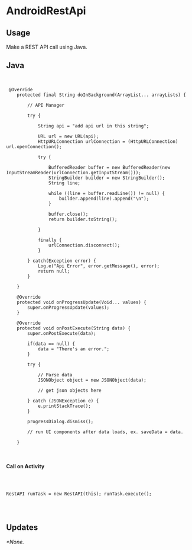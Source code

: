 # AndroidRestApi

<h2>Usage</h2>
<p>Make a REST API call using Java.</p>

<h2>Java</h2>

<pre>
<code>

 @Override
    protected final String doInBackground(ArrayList<String>... arrayLists) {

        // API Manager

        try {

            String api = "add api url in this string";

            URL url = new URL(api);
            HttpURLConnection urlConnection = (HttpURLConnection) url.openConnection();

            try {

                BufferedReader buffer = new BufferedReader(new InputStreamReader(urlConnection.getInputStream()));
                StringBuilder builder = new StringBuilder();
                String line;

                while ((line = buffer.readLine()) != null) {
                    builder.append(line).append("\n");
                }

                buffer.close();
                return builder.toString();

            }

            finally {
                urlConnection.disconnect();
            }

        } catch(Exception error) {
            Log.e("Api Error", error.getMessage(), error);
            return null;
        }

    }

    @Override
    protected void onProgressUpdate(Void... values) {
        super.onProgressUpdate(values);
    }

    @Override
    protected void onPostExecute(String data) {
        super.onPostExecute(data);

        if(data == null) {
            data = "There's an error.";
        }

        try {

            // Parse data
            JSONObject object = new JSONObject(data);

            // get json objects here

        } catch (JSONException e) {
            e.printStackTrace();
        }

        progressDialog.dismiss();

        // run UI components after data loads, ex. saveData = data.

    }
   
</code>
</pre>

<h4>Call on Activity</h4>
<pre>
<code>

 RestAPI runTask = new RestAPI(this);
 runTask.execute();
 
</code>
</pre>

<h2>Updates</h2>
<p>
    <i>
    *None.
    </i>
</p>

